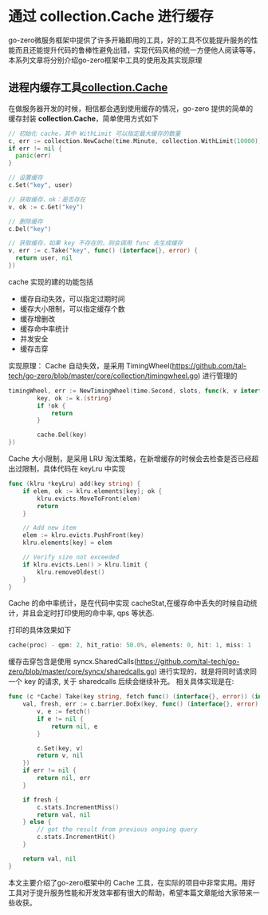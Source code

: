 # 通过 collection.Cache 进行缓存

go-zero微服务框架中提供了许多开箱即用的工具，好的工具不仅能提升服务的性能而且还能提升代码的鲁棒性避免出错，实现代码风格的统一方便他人阅读等等，本系列文章将分别介绍go-zero框架中工具的使用及其实现原理  

## 进程内缓存工具[collection.Cache](https://github.com/tal-tech/go-zero/tree/master/core/collection/cache.go)

在做服务器开发的时候，相信都会遇到使用缓存的情况，go-zero 提供的简单的缓存封装 **collection.Cache**，简单使用方式如下

```go
// 初始化 cache，其中 WithLimit 可以指定最大缓存的数量
c, err := collection.NewCache(time.Minute, collection.WithLimit(10000))
if err != nil {
  panic(err)
}

// 设置缓存
c.Set("key", user)

// 获取缓存，ok：是否存在
v, ok := c.Get("key")

// 删除缓存
c.Del("key")

// 获取缓存，如果 key 不存在的，则会调用 func 去生成缓存
v, err := c.Take("key", func() (interface{}, error) {
  return user, nil
})
```

cache 实现的建的功能包括
* 缓存自动失效，可以指定过期时间
* 缓存大小限制，可以指定缓存个数
* 缓存增删改
* 缓存命中率统计
* 并发安全
* 缓存击穿

实现原理：
Cache 自动失效，是采用 TimingWheel(https://github.com/tal-tech/go-zero/blob/master/core/collection/timingwheel.go) 进行管理的
``` go
timingWheel, err := NewTimingWheel(time.Second, slots, func(k, v interface{}) {
		key, ok := k.(string)
		if !ok {
			return
		}

		cache.Del(key)
})
```

Cache 大小限制，是采用 LRU 淘汰策略，在新增缓存的时候会去检查是否已经超出过限制，具体代码在 keyLru 中实现
``` go
func (klru *keyLru) add(key string) {
	if elem, ok := klru.elements[key]; ok {
		klru.evicts.MoveToFront(elem)
		return
	}

	// Add new item
	elem := klru.evicts.PushFront(key)
	klru.elements[key] = elem

	// Verify size not exceeded
	if klru.evicts.Len() > klru.limit {
		klru.removeOldest()
	}
}
```

Cache 的命中率统计，是在代码中实现 cacheStat,在缓存命中丢失的时候自动统计，并且会定时打印使用的命中率, qps 等状态.

打印的具体效果如下
```go
cache(proc) - qpm: 2, hit_ratio: 50.0%, elements: 0, hit: 1, miss: 1
```

缓存击穿包含是使用 syncx.SharedCalls(https://github.com/tal-tech/go-zero/blob/master/core/syncx/sharedcalls.go) 进行实现的，就是将同时请求同一个 key 的请求, 关于 sharedcalls 后续会继续补充。 相关具体实现是在:

```go
func (c *Cache) Take(key string, fetch func() (interface{}, error)) (interface{}, error) {
	val, fresh, err := c.barrier.DoEx(key, func() (interface{}, error) {
		v, e := fetch()
		if e != nil {
			return nil, e
		}

		c.Set(key, v)
		return v, nil
	})
	if err != nil {
		return nil, err
	}

	if fresh {
		c.stats.IncrementMiss()
		return val, nil
	} else {
		// got the result from previous ongoing query
		c.stats.IncrementHit()
	}

	return val, nil
}
```

本文主要介绍了go-zero框架中的 Cache 工具，在实际的项目中非常实用。用好工具对于提升服务性能和开发效率都有很大的帮助，希望本篇文章能给大家带来一些收获。

